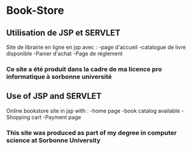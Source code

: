 # Book-Store

## Utilisation de JSP et SERVLET

Site de librairie en ligne en jsp avec :
-page d'accueil
-catalogue de livre disponible
-Panier d'achat
-Page de réglement

### Ce site a été produit dans la cadre de ma licence pro informatique à sorbonne université

## Use of JSP and SERVLET

Online bookstore site in jsp with :
-home page
-book catalog available
-Shopping cart
-Payment page

### This site was produced as part of my degree in computer science at Sorbonne University

